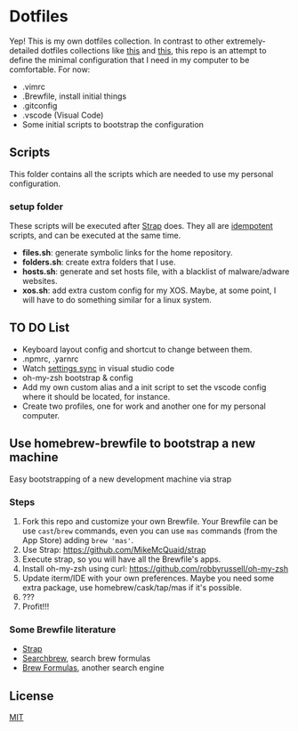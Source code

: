 # Dotfiles

Yep! This is my own dotfiles collection. In contrast to other extremely-detailed dotfiles collections like [this](https://github.com/mathiasbynens/dotfiles) and [this](https://github.com/paulmillr/dotfiles), this repo is an attempt to define the minimal configuration that I need in my computer to be comfortable. For now:

+ .vimrc
+ .Brewfile, install initial things
+ .gitconfig
+ .vscode (Visual Code)
+ Some initial scripts to bootstrap the configuration

## Scripts

This folder contains all the scripts which are needed to use my personal configuration.

### setup folder

These scripts will be executed after [Strap](https://github.com/MikeMcQuaid/strap) does. They all are [idempotent](https://en.wikipedia.org/wiki/Idempotence) scripts, and can be executed at the same time.
+ **files.sh**: generate symbolic links for the home repository.
+ **folders.sh**: create extra folders that I use.
+ **hosts.sh**: generate and set hosts file, with a blacklist of malware/adware websites.
+ **xos.sh**: add extra custom config for my XOS. Maybe, at some point, I will have to do something similar for a linux system.

## TO DO List

+ Keyboard layout config and shortcut to change between them.
+ .npmrc, .yarnrc
+ Watch [settings sync](https://marketplace.visualstudio.com/items?itemName=Shan.code-settings-sync) in visual studio code
+ oh-my-zsh bootstrap & config
+ Add my own custom alias and a init script to set the vscode config where it should be located, for instance.
+ Create two profiles, one for work and another one for my personal computer.

## Use homebrew-brewfile to bootstrap a new machine
Easy bootstrapping of a new development machine via strap

### Steps
1. Fork this repo and customize your own Brewfile. Your Brewfile can be use `cast`/`brew` commands, even you can use `mas` commands (from the App Store) adding `brew 'mas'`.
1. Use Strap: https://github.com/MikeMcQuaid/strap
1. Execute strap, so you will have all the Brewfile's apps.
1. Install oh-my-zsh using curl: https://github.com/robbyrussell/oh-my-zsh
1. Update iterm/IDE with your own preferences. Maybe you need some extra package, use homebrew/cask/tap/mas if it's possible.
1. ???
1. Profit!!!

### Some Brewfile literature
+ [Strap](https://github.com/MikeMcQuaid/strap)
+ [Searchbrew](http://searchbrew.com/), search brew formulas
+ [Brew Formulas](http://brewformulas.org/), another search engine

## License
[MIT](license.md)
